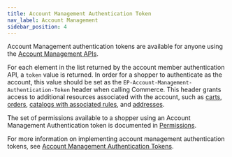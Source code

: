 ```yaml
---
title: Account Management Authentication Token
nav_label: Account Management
sidebar_position: 4
---
```


Account Management authentication tokens are available for anyone using the [Account Management APIs](/docs/api/accounts/post-v-2-accounts).

For each element in the list returned by the account member authentication API, a `token` value is returned. In order for a shopper to authenticate as the account, this value should be set as the `EP-Account-Management-Authentication-Token` header when calling Commerce. This header grants access to additional resources associated with the account, such as [carts](/docs/carts-orders/carts/account-cart-associations/account-cart-associations-overview), [orders](/docs/carts-orders/orders/orders-api/get-all-orders#parameters), [catalogs with associated rules](/docs/api/pxm/catalog/rules), and [addresses](/docs/api/addresses/get-v-2-account-addresses).

The set of permissions available to a shopper using an Account Management Authentication token is documented in [Permissions](/docs/authentication/Tokens/permissions#implicit-account-management-authentication-token).

For more information on implementing account management authentication tokens, see [Account Management Authentication Tokens](/docs/api/accounts/post-v-2-account-members-tokens).
